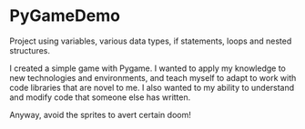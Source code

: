 # PyGameDemo

Project using variables, various data types, if statements, loops and nested structures.

I created a simple game with Pygame. I wanted to apply my knowledge to new technologies and environments, and teach myself to adapt to work with code libraries that are novel to me. I also wanted to my ability to understand and modify code that someone else has written.

Anyway, avoid the sprites to avert certain doom!
